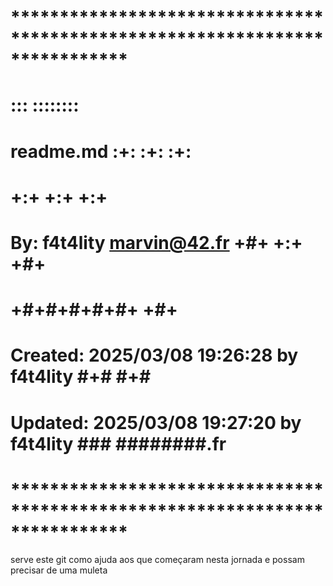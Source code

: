 # **************************************************************************** #
#                                                                              #
#                                                         :::      ::::::::    #
#    readme.md                                          :+:      :+:    :+:    #
#                                                     +:+ +:+         +:+      #
#    By: f4t4lity <marvin@42.fr>                    +#+  +:+       +#+         #
#                                                 +#+#+#+#+#+   +#+            #
#    Created: 2025/03/08 19:26:28 by f4t4lity          #+#    #+#              #
#    Updated: 2025/03/08 19:27:20 by f4t4lity         ###   ########.fr        #
#                                                                              #
# **************************************************************************** #

serve este git como ajuda aos que começaram nesta jornada e possam precisar de
uma muleta
